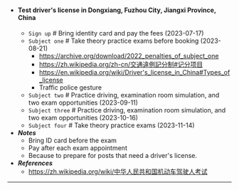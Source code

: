 - #### Test driver's license in Dongxiang, Fuzhou City, Jiangxi Province, China
    - `Sign up` # Bring identity card and pay the fees (2023-07-17)
    - `Subject one` # Take theory practice exams before booking (2023-08-21)
        - https://archive.org/download/2022_penalties_of_subject_one
        - https://zh.wikipedia.org/zh-cn/交通違例記分制#记分项目
        - https://en.wikipedia.org/wiki/Driver's_license_in_China#Types_of_license
        - Traffic police gesture
    - `Subject two` # Practice driving, examination room simulation, and two exam opportunities (2023-09-11)
    - `Subject three` # Practice driving, examination room simulation, and two exam opportunities (2023-10-16)
    - `Subject four` # Take theory practice exams (2023-11-14)
- ***Notes***
    - Bring ID card before the exam
    - Pay after each exam appointment
    - Because to prepare for posts that need a driver's license.
- ***References***
    - https://zh.wikipedia.org/wiki/中华人民共和国机动车驾驶人考试
- ---
